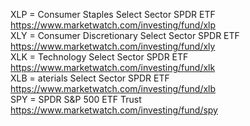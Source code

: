 


XLP = Consumer Staples Select Sector SPDR ETF  https://www.marketwatch.com/investing/fund/xlp    
XLY = Consumer Discretionary Select Sector SPDR ETF  https://www.marketwatch.com/investing/fund/xly   
XLK = Technology Select Sector SPDR ETF  https://www.marketwatch.com/investing/fund/xlk    
XLB = aterials Select Sector SPDR ETF    https://www.marketwatch.com/investing/fund/xlb   
SPY = SPDR S&P 500 ETF Trust   https://www.marketwatch.com/investing/fund/spy     










